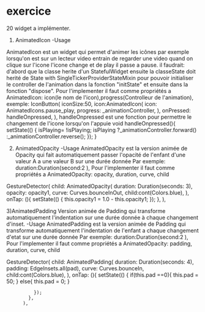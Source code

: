 # exercice
20 widget a implémenter.

1) AnimatedIcon
  -Usage
  
AnimatedIcon est un widget qui permet d'animer les icônes par exemple lorsqu'on est sur un lecteur video entrain de regarder une 
video quand on clique sur l'icone l'icone change et de play il passe a pause.
il faudrait:
d'abord que la classe herite d'un StatefulWidget
ensuite la classeState doit herité de State<classe> with SingleTickerProviderStateMixin pour pouvoir initialiser le controller de l'animation dans la fonction "initState" et ensuite dans la fonction "dispose".
  Pour l'implementer il faut comme propriétés a AnimatedIcon: icon(le nom de l'icon),progress(Controlleur de l'animation),
  exemple: IconButton(
        iconSize:50,
        icon:AnimatedIcon(
        icon: AnimatedIcons.pause_play,
        progress: _animationController,
      ),
      onPressed: handleOnpressed,
      ),
 handleOnpressed est une fonction pour permettre le changement de l'icone lorsqu'on l'appuie
    void handleOnpressed(){
    setState(() {
     isPlaying= !isPlaying;
     isPlaying
     ?_animationController.forward()
     :_animationController.reverse(); 
    });
  }


2) AnimatedOpacity
  -Usage
 AnimatedOpacity est la version animée de Opacity qui fait automatiquement passer l'opacité de l'enfant d'une valeur A a une valeur B sur une durée donnée
Par exemple: duration:Duration(second:2 ),
Pour l'implementer il faut comme propriétés a AnimatedOpacity: opacity, duration, curve, child

GestureDetector(
            child: AnimatedOpacity(
              duration: Duration(seconds: 3),
              opacity: opacity1,
              curve: Curves.bounceInOut,
              child:cont(Colors.blue),
            ),
            onTap: (){
              setState(() {
                this.opacity1 = 1.0 - this.opacity1; 
              });
            },
          ),


3)AnimatedPadding Version animée de Padding qui transforme automatiquement l'indentation sur une durée donnée à chaque changement d'inset.
  -Usage
 AnimatedPadding est la version animée de Padding qui transforme automatiquement l'indentation de l'enfant a chaque changement d'etat sur une durée donnée
Par exemple: duration:Duration(second:2 ),
Pour l'implementer il faut comme propriétés a AnimatedOpacity: padding, duration, curve, child


GestureDetector(
            child: AnimatedPadding(
              duration: Duration(seconds: 4),
              padding: EdgeInsets.all(pad),
              curve: Curves.bounceIn,
              child:cont(Colors.blue),
            ),
            onTap: (){
              setState(() {
                if(this.pad ==0){
                  this.pad = 50;
                }
                else{
                  this.pad = 0;
                }
               
              });
            },
          ),
          
          

